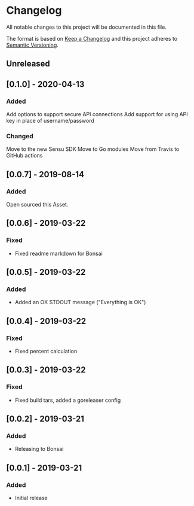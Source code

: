 # Changelog
All notable changes to this project will be documented in this file.

The format is based on [Keep a Changelog](http://keepachangelog.com/en/1.0.0/)
and this project adheres to [Semantic
Versioning](http://semver.org/spec/v2.0.0.html).

## Unreleased

## [0.1.0] - 2020-04-13

### Added
Add options to support secure API connections
Add support for using API key in place of username/password

### Changed
Move to the new Sensu SDK
Move to Go modules
Move from Travis to GitHub actions

## [0.0.7] - 2019-08-14

### Added

Open sourced this Asset.

## [0.0.6] - 2019-03-22

### Fixed
- Fixed readme markdown for Bonsai

## [0.0.5] - 2019-03-22

### Added
- Added an OK STDOUT message ("Everything is OK")

## [0.0.4] - 2019-03-22

### Fixed
- Fixed percent calculation

## [0.0.3] - 2019-03-22

### Fixed
- Fixed build tars, added a goreleaser config

## [0.0.2] - 2019-03-21

### Added
- Releasing to Bonsai

## [0.0.1] - 2019-03-21

### Added
- Initial release
